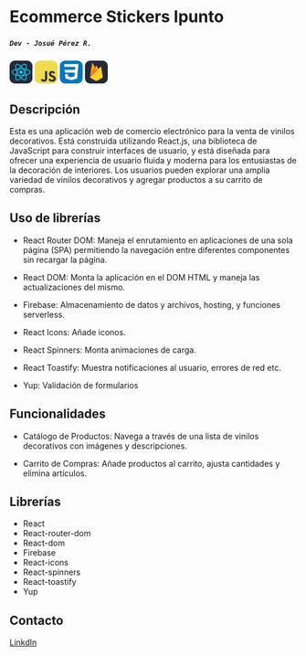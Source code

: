 # Ecommerce Stickers Ipunto

##### `Dev - Josué Pérez R.`


<div style="display-flex:">
  <img src="https://raw.githubusercontent.com/tandpfun/skill-icons/65dea6c4eaca7da319e552c09f4cf5a9a8dab2c8/icons/React-Dark.svg" width="40" />

  <img src="https://raw.githubusercontent.com/tandpfun/skill-icons/65dea6c4eaca7da319e552c09f4cf5a9a8dab2c8/icons/JavaScript.svg" width="40" />

  <img src="https://raw.githubusercontent.com/tandpfun/skill-icons/65dea6c4eaca7da319e552c09f4cf5a9a8dab2c8/icons/CSS.svg" width="40 "/>

  <img src="https://raw.githubusercontent.com/tandpfun/skill-icons/65dea6c4eaca7da319e552c09f4cf5a9a8dab2c8/icons/Firebase-Dark.svg" width="40" />
</div>


## Descripción
Esta es una aplicación web de comercio electrónico para la venta de vinilos decorativos. Está construida utilizando React.js, una biblioteca de JavaScript para construir interfaces de usuario, y está diseñada para ofrecer una experiencia de usuario fluida y moderna para los entusiastas de la decoración de interiores. Los usuarios pueden explorar una amplia variedad de vinilos decorativos y agregar productos a su carrito de compras.

## Uso de librerías
- React Router DOM: Maneja el enrutamiento en aplicaciones de una sola página (SPA) permitiendo la navegación entre diferentes componentes sin recargar la página.

- React DOM: Monta la aplicación en el DOM HTML y maneja las actualizaciones del mismo.

- Firebase: Almacenamiento de datos y archivos, hosting, y funciones serverless.

- React Icons: Añade iconos.

- React Spinners: Monta animaciones de carga.

- React Toastify: Muestra notificaciones al usuario, errores de red etc.

- Yup: Validación de formularios


## Funcionalidades
- Catálogo de Productos: Navega a través de una lista de vinilos decorativos con imágenes y descripciones. 

- Carrito de Compras: Añade productos al carrito, ajusta cantidades y elimina artículos.

## Librerías
- React
- React-router-dom
- React-dom
- Firebase
- React-icons
- React-spinners
- React-toastify 
- Yup

## Contacto
<a href="https://www.linkedin.com/in/josu%C3%A9-p%C3%A9rez-rivera-/" />
LinkdIn
</a>
